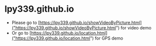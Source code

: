 # lpy339.github.io
- Please go to [https://lpy339.github.io/showVideoByPicture.html]("https://lpy339.github.io/showVideoByPicture.html") for video demo 
- Or go to [https://lpy339.github.io/location.html]("https://lpy339.github.io/location.html") for GPS demo 

